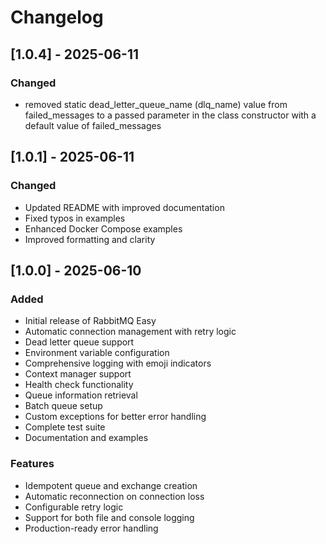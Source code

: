 # Changelog

## [1.0.4] - 2025-06-11

### Changed
- removed static dead_letter_queue_name (dlq_name) value from failed_messages 
    to a passed parameter in the class constructor with a default value of failed_messages

## [1.0.1] - 2025-06-11

### Changed
- Updated README with improved documentation
- Fixed typos in examples
- Enhanced Docker Compose examples
- Improved formatting and clarity

## [1.0.0] - 2025-06-10

### Added
- Initial release of RabbitMQ Easy
- Automatic connection management with retry logic
- Dead letter queue support
- Environment variable configuration
- Comprehensive logging with emoji indicators
- Context manager support
- Health check functionality
- Queue information retrieval
- Batch queue setup
- Custom exceptions for better error handling
- Complete test suite
- Documentation and examples

### Features
- Idempotent queue and exchange creation
- Automatic reconnection on connection loss
- Configurable retry logic
- Support for both file and console logging
- Production-ready error handling